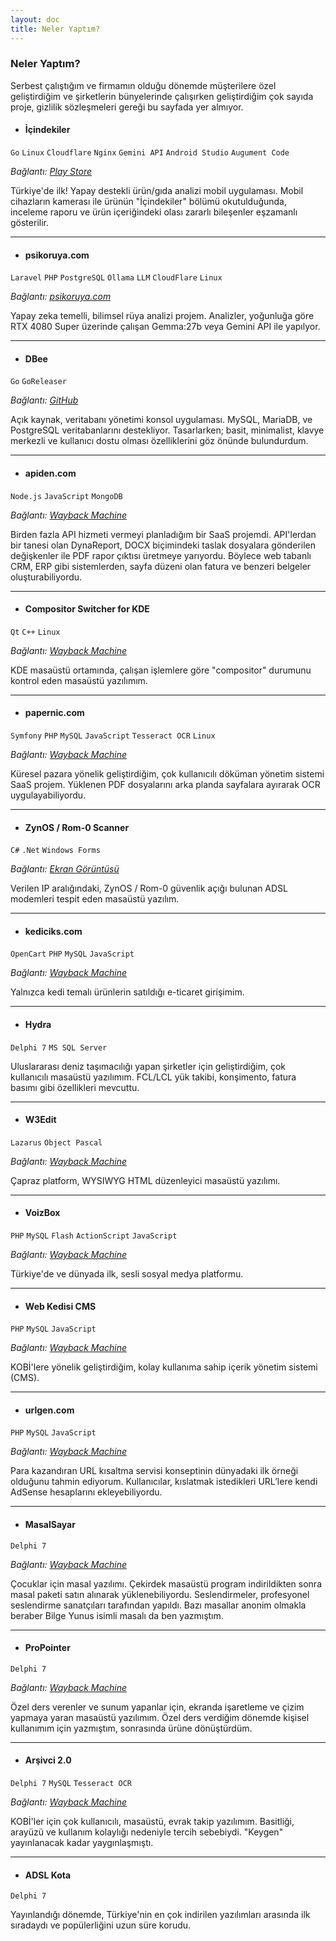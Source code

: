 ```yaml
---
layout: doc
title: Neler Yaptım?
---
```


### Neler Yaptım?
Serbest çalıştığım ve firmamın olduğu dönemde müşterilere özel geliştirdiğim ve şirketlerin bünyelerinde çalışırken geliştirdiğim çok sayıda proje, gizlilik sözleşmeleri gereği bu sayfada yer almıyor.  

- #### İçindekiler <Badge type="info" text="2025" />
``Go`` ``Linux`` ``Cloudflare`` ``Nginx`` ``Gemini API`` ``Android Studio`` ``Augument Code``

*Bağlantı: [Play Store](https://play.google.com/store/apps/details?id=bio.murat.icindekiler)*

Türkiye'de ilk! Yapay destekli ürün/gıda analizi mobil uygulaması. Mobil cihazların kamerası ile ürünün "İçindekiler" bölümü okutulduğunda, inceleme raporu ve ürün içeriğindeki olası zararlı bileşenler eşzamanlı gösterilir.

---

- #### psikoruya.com <Badge type="info" text="2025" />
``Laravel`` ``PHP`` ``PostgreSQL``  ``Ollama`` ``LLM`` ``CloudFlare`` ``Linux``  

*Bağlantı: [psikoruya.com](https://psikoruya.com/)*

Yapay zeka temelli, bilimsel rüya analizi projem. Analizler, yoğunluğa göre RTX 4080 Super üzerinde çalışan Gemma:27b veya Gemini API ile yapılyor.  


---

- #### DBee <Badge type="info" text="2024" />
``Go`` ``GoReleaser``

*Bağlantı: [GitHub](https://github.com/murat-cileli/dbee)*

Açık kaynak, veritabanı yönetimi konsol uygulaması. MySQL, MariaDB, ve PostgreSQL veritabanlarını destekliyor. Tasarlarken; basit, minimalist, klavye merkezli ve kullanıcı dostu olması özelliklerini göz önünde bulundurdum.  


---

- #### apiden.com <Badge type="info" text="2020" />
``Node.js`` ``JavaScript`` ``MongoDB``

*Bağlantı: [Wayback Machine](https://web.archive.org/web/20200812183331/https://apiden.com/)*

Birden fazla API hizmeti vermeyi planladığım bir SaaS projemdi. API'lerdan bir tanesi olan DynaReport, DOCX biçimindeki taslak dosyalara gönderilen değişkenler ile PDF rapor çıktısı üretmeye yarıyordu. Böylece web tabanlı CRM, ERP gibi sistemlerden, sayfa düzeni olan fatura ve benzeri belgeler oluşturabiliyordu.  



---

- #### Compositor Switcher for KDE <Badge type="info" text="2020" />
``Qt`` ``C++`` ``Linux``

*Bağlantı: [Wayback Machine](https://web.archive.org/web/20201006214938/https://github.com/murat-cileli/compositor-switcher-for-kde)*

KDE masaüstü ortamında, çalışan işlemlere göre "compositor" durumunu kontrol eden masaüstü yazılımım.  

---

- #### papernic.com <Badge type="info" text="2017" />
``Symfony`` ``PHP`` ``MySQL`` ``JavaScript`` ``Tesseract OCR`` ``Linux``  

*Bağlantı: [Wayback Machine](https://web.archive.org/web/20171012051451/https://papernic.com/)*

Küresel pazara yönelik geliştirdiğim, çok kullanıcılı döküman yönetim sistemi SaaS projem. Yüklenen PDF dosyalarını arka planda sayfalara ayırarak OCR uygulayabiliyordu.  

---

- #### ZynOS / Rom-0 Scanner <Badge type="info" text="2015" />
``C#`` ``.Net`` ``Windows Forms``

*Bağlantı: <a href="./images/zynos-rom-0.png" target="_blank">Ekran Görüntüsü</a>*

Verilen IP aralığındaki, ZynOS / Rom-0 güvenlik açığı bulunan ADSL modemleri tespit eden masaüstü yazılım.  

---

- #### kediciks.com <Badge type="info" text="2013" />
``OpenCart`` ``PHP`` ``MySQL`` ``JavaScript``

*Bağlantı: [Wayback Machine](https://web.archive.org/web/20140302133243/http://www.kediciks.com/)*

Yalnızca kedi temalı ürünlerin satıldığı e-ticaret girişimim.  

---

- #### Hydra <Badge type="info" text="2011" />
``Delphi 7`` ``MS SQL Server``

Uluslararası deniz taşımacılığı yapan şirketler için geliştirdiğim, çok kullanıcılı masaüstü yazılımım. FCL/LCL yük takibi, konşimento, fatura basımı gibi özellikleri mevcuttu.  

---

- #### W3Edit <Badge type="info" text="2010" />
``Lazarus`` ``Object Pascal``   

*Bağlantı: [Wayback Machine](https://web.archive.org/web/20151025191056/http://download.cnet.com/W3Edit/3000-10248_4-75305256.html)*

Çapraz platform, WYSIWYG HTML düzenleyici masaüstü yazılımı.  

---

- #### VoizBox <Badge type="info" text="2010" />
``PHP`` ``MySQL`` ``Flash`` ``ActionScript`` ``JavaScript``

*Bağlantı: [Wayback Machine](https://web.archive.org/web/20101220071334/http://www.voizbox.com/)*

Türkiye'de ve dünyada ilk, sesli sosyal medya platformu.  

---

- #### **Web Kedisi CMS** <Badge type="info" text="2009" />
``PHP`` ``MySQL`` ``JavaScript``

*Bağlantı: [Wayback Machine](https://web.archive.org/web/20090402110836/http://www.webkedisi.com/)*

KOBİ'lere yönelik geliştirdiğim, kolay kullanıma sahip içerik yönetim sistemi (CMS).  

---

- #### **urlgen.com** <Badge type="info" text="2009" />
``PHP`` ``MySQL`` ``JavaScript``  

*Bağlantı: [Wayback Machine](https://web.archive.org/web/20080501144749/http://www.urlgen.com/)*

Para kazandıran URL kısaltma servisi konseptinin dünyadaki ilk örneği olduğunu tahmin ediyorum. Kullanıcılar, kıslatmak istedikleri URL’lere kendi AdSense hesaplarını ekleyebiliyordu.  

---

- #### MasalSayar <Badge type="info" text="2008" />
``Delphi 7``  

*Bağlantı: [Wayback Machine](https://web.archive.org/web/20080325015046/http://www.masalsayar.com/)*

Çocuklar için masal yazılımı. Çekirdek masaüstü program indirildikten sonra masal paketi satın alınarak yüklenebiliyordu. Seslendirmeler, profesyonel seslendirme sanatçıları tarafından yapıldı. Bazı masallar anonim olmakla beraber Bilge Yunus isimli masalı da ben yazmıştım.  

---

- #### ProPointer <Badge type="info" text="2008" />
``Delphi 7``  

*Bağlantı: [Wayback Machine](https://web.archive.org/web/20200919042049/https://download.cnet.com/ProPointer/3000-2075_4-10790141.html)*

Özel ders verenler ve sunum yapanlar için, ekranda işaretleme ve çizim yapmaya yaran masaüstü yazılımım. Özel ders verdiğim dönemde kişisel kullanımım için yazmıştım, sonrasında ürüne dönüştürdüm.  

---

- #### Arşivci 2.0 <Badge type="info" text="2007" />
``Delphi 7`` ``MySQL`` ``Tesseract OCR``  

*Bağlantı: [Wayback Machine](https://web.archive.org/web/20140516210057/http://arsivci.info/)*

KOBİ'ler için çok kullanıcılı, masaüstü, evrak takip yazılımım. Basitliği, arayüzü ve kullanım kolaylığı nedeniyle tercih sebebiydi. "Keygen" yayınlanacak kadar yaygınlaşmıştı.  

---

- #### ADSL Kota <Badge type="info" text="2004" />  
``Delphi 7``

Yayınlandığı dönemde, Türkiye'nin en çok indirilen yazılımları arasında ilk sıradaydı ve popülerliğini uzun süre korudu.  